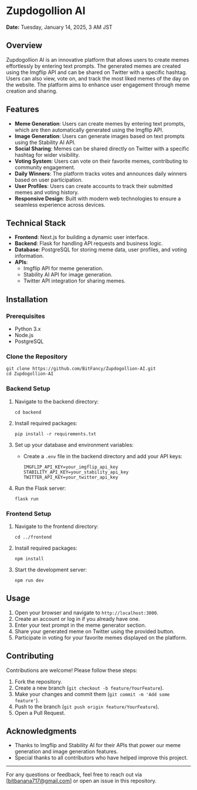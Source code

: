 # Zupdogollion AI

**Date:** Tuesday, January 14, 2025, 3 AM JST

## Overview

Zupdogollion AI is an innovative platform that allows users to create memes effortlessly by entering text prompts. The generated memes are created using the Imgflip API and can be shared on Twitter with a specific hashtag. Users can also view, vote on, and track the most liked memes of the day on the website. The platform aims to enhance user engagement through meme creation and sharing.

## Features

- **Meme Generation**: Users can create memes by entering text prompts, which are then automatically generated using the Imgflip API.
- **Image Generation**: Users can generate images based on text prompts using the Stability AI API.
- **Social Sharing**: Memes can be shared directly on Twitter with a specific hashtag for wider visibility.
- **Voting System**: Users can vote on their favorite memes, contributing to community engagement.
- **Daily Winners**: The platform tracks votes and announces daily winners based on user participation.
- **User Profiles**: Users can create accounts to track their submitted memes and voting history.
- **Responsive Design**: Built with modern web technologies to ensure a seamless experience across devices.

## Technical Stack

- **Frontend**: Next.js for building a dynamic user interface.
- **Backend**: Flask for handling API requests and business logic.
- **Database**: PostgreSQL for storing meme data, user profiles, and voting information.
- **APIs**:
  - Imgflip API for meme generation.
  - Stability AI API for image generation.
  - Twitter API integration for sharing memes.

## Installation

### Prerequisites

- Python 3.x
- Node.js
- PostgreSQL

### Clone the Repository

```
git clone https://github.com/BitFancy/Zupdogollion-AI.git
cd Zupdogollion-AI
```

### Backend Setup

1. Navigate to the backend directory:
   ```
   cd backend
   ```

2. Install required packages:
   ```
   pip install -r requirements.txt
   ```

3. Set up your database and environment variables:
   - Create a `.env` file in the backend directory and add your API keys:
     ```
     IMGFLIP_API_KEY=your_imgflip_api_key
     STABILITY_API_KEY=your_stability_api_key
     TWITTER_API_KEY=your_twitter_api_key
     ```

4. Run the Flask server:
   ```
   flask run
   ```

### Frontend Setup

1. Navigate to the frontend directory:
   ```
   cd ../frontend
   ```

2. Install required packages:
   ```
   npm install
   ```

3. Start the development server:
   ```
   npm run dev
   ```

## Usage

1. Open your browser and navigate to `http://localhost:3000`.
2. Create an account or log in if you already have one.
3. Enter your text prompt in the meme generator section.
4. Share your generated meme on Twitter using the provided button.
5. Participate in voting for your favorite memes displayed on the platform.

## Contributing

Contributions are welcome! Please follow these steps:

1. Fork the repository.
2. Create a new branch (`git checkout -b feature/YourFeature`).
3. Make your changes and commit them (`git commit -m 'Add some feature'`).
4. Push to the branch (`git push origin feature/YourFeature`).
5. Open a Pull Request.

## Acknowledgments

- Thanks to Imgflip and Stability AI for their APIs that power our meme generation and image generation features.
- Special thanks to all contributors who have helped improve this project.

---

For any questions or feedback, feel free to reach out via [bitbanana717@gmail.com] or open an issue in this repository.
